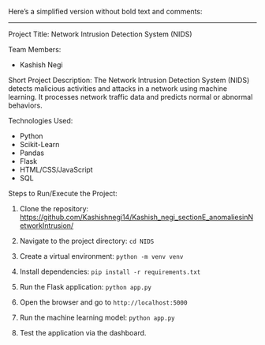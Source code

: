 Here’s a simplified version without bold text and comments:

---

Project Title: Network Intrusion Detection System (NIDS)

Team Members:
- Kashish Negi

Short Project Description:
The Network Intrusion Detection System (NIDS) detects malicious activities and attacks in a network using machine learning. It processes network traffic data and predicts normal or abnormal behaviors.

Technologies Used:
- Python
- Scikit-Learn
- Pandas
- Flask
- HTML/CSS/JavaScript
- SQL

Steps to Run/Execute the Project:

1. Clone the repository:
   https://github.com/Kashishnegi14/Kashish_negi_sectionE_anomaliesinNetworkIntrusion/

2. Navigate to the project directory:
   `cd NIDS`

3. Create a virtual environment:
   `python -m venv venv`

4. Install dependencies:
   `pip install -r requirements.txt`

5. Run the Flask application:
   `python app.py`

6. Open the browser and go to `http://localhost:5000`

7. Run the machine learning model:
   `python app.py`

8. Test the application via the dashboard.
